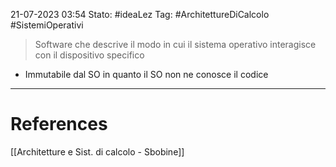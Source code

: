 21-07-2023 03:54
Stato: #ideaLez 
Tag: #ArchitettureDiCalcolo #SistemiOperativi

> Software che descrive il modo in cui il sistema operativo interagisce con il dispositivo specifico

- Immutabile dal SO in quanto il SO non ne conosce il codice


---
# References 
[[Architetture e Sist. di calcolo - Sbobine]]
